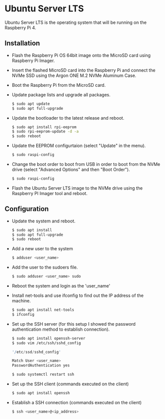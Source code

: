 # Ubuntu Server LTS

Ubuntu Server LTS is the operating system that will be running on the Raspberry Pi 4.

## Installation

- Flash the Raspberry Pi OS 64bit image onto the MicroSD card using Raspberry Pi Imager.
- Insert the flashed MicroSD card into the Raspberry Pi and connect the NVMe SSD using the Argon ONE M.2 NVMe Aluminum Case.
- Boot the Raspberry Pi from the MicroSD card.
- Update package lists and upgrade all packages.

  ```sh
  $ sudo apt update
  $ sudo apt full-upgrade
  ```
  
- Update the bootloader to the latest release and reboot.

  ```sh
  $ sudo apt install rpi-eeprom
  $ sudo rpi-eeprom-update -d -a
  $ sudo reboot
  ```

- Update the EEPROM configurtaion (select "Update" in the menu).

  ```sh
  $ sudo raspi-config
  ```

- Change the boot order to boot from USB in order to boot from the NVMe drive (select "Advanced Options" and then "Boot Order").

  ```sh
  $ sudo raspi-config
  ```

- Flash the Ubuntu Server LTS image to the NVMe drive using the Raspberry PI Imager tool and reboot.

## Configuration

- Update the system and reboot.

  ```sh
  $ sudo apt install
  $ sudo apt full-upgrade
  $ sudo reboot
  ```

- Add a new user to the system

  ```sh
  $ adduser <user_name>
  ```

- Add the user to the sudoers file.

  ```sh
  $ sudo adduser <user_name> sudo
  ```

- Reboot the system and login as the 'user_name'

- Install net-tools and use ifconfig to find out the IP address of the machine.

  ```sh
  $ sudo apt install net-tools
  $ ifconfig
  ```

- Set up the SSH server (for this setup I showed the password authentication method to establish connection).

  ```sh
  $ sudo apt install openssh-server
  $ sudo vim /etc/ssh/sshd_config
  ```

  ```d
  '/etc/ssd/sshd_config'

  Match User <user_name>
  PasswordAuthentication yes
  ```
  
  ```sh
  $ sudo systemctl restart ssh
  ```

- Set up the SSH client (commands executed on the client)

  ```sh
  $ sudo apt install openssh
  ```

- Establish a SSH connection (commands executed on the client)
  
  ```sh
  $ ssh <user_name>@<ip_address>
  ```
